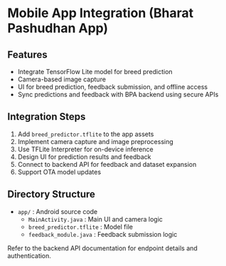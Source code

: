 # Mobile App Integration (Bharat Pashudhan App)

## Features
- Integrate TensorFlow Lite model for breed prediction
- Camera-based image capture
- UI for breed prediction, feedback submission, and offline access
- Sync predictions and feedback with BPA backend using secure APIs

## Integration Steps
1. Add `breed_predictor.tflite` to the app assets
2. Implement camera capture and image preprocessing
3. Use TFLite Interpreter for on-device inference
4. Design UI for prediction results and feedback
5. Connect to backend API for feedback and dataset expansion
6. Support OTA model updates

## Directory Structure
- `app/` : Android source code
  - `MainActivity.java` : Main UI and camera logic
  - `breed_predictor.tflite` : Model file
  - `feedback_module.java` : Feedback submission logic

Refer to the backend API documentation for endpoint details and authentication.
